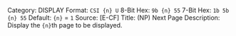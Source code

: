Category: DISPLAY
Format: `CSI {n} U`
8-Bit Hex: `9b {n} 55`
7-Bit Hex: `1b 5b {n} 55`
Default: `{n}` = `1`
Source: [E-CF]
Title: (NP) Next Page
Description: Display the `{n}`th page to be displayed.
